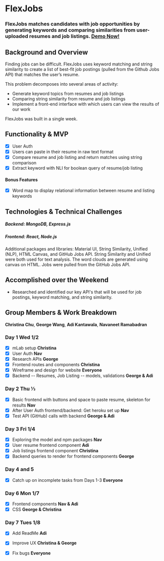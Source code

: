 # FlexJobs

### FlexJobs matches candidates with job opportunities by generating keywords and comparing similarities from user-uploaded resumes and job listings. [Demo Now!](https://flexjobs.herokuapp.com)

## Background and Overview

Finding jobs can be difficult. FlexJobs uses keyword matching and string similarity to create a list of best-fit job postings (pulled from the Github Jobs API) that matches the user’s resume.

This problem decomposes into several areas of activity:
  * Generate keyword topics from resumes and job listings   
  * Comparing string similarity from resume and job listings 
  * Implement a front-end interface with which users can view the results of our work 
  
FlexJobs was built in a single week.

## Functionality & MVP

   - [X] User Auth
   - [X] Users can paste in their resume in raw text format  
   - [X] Compare resume and job listing and return matches using string comparison
   - [X] Extract keyword with NLI for boolean query of resume/job listing

#### Bonus Features

   - [X] Word map to display relational information between resume and listing keywords

## Technologies & Technical Challenges
  ##### Backend: MongoDB, Express.js 
  ##### Frontend: React, Node.js
Additional packages and libraries: Material UI, String Similarity, Unified (NLP), HTML Canvas, and GitHub Jobs API. String Similarity and Unified were both used for text analysis. The word clouds are generated using canvas on HTML. Jobs were pulled from the GitHub Jobs API. 


## Accomplished over the Weekend
 - Researched and identified our key API's that will be used for job postings, keyword matching, and string similarity.
 
## Group Members & Work Breakdown

**Christina Chu**,
**George Wang**,
**Adi Kantawala**,
**Navaneet Ramabadran**


### Day 1 Wed 1/2
  - [X] mLab setup **Christina** 
  - [X] User Auth **Nav**
  - [X] Research APIs **George**  
  - [X] Frontend routes and components **Christina** 
  - [X] Wireframe and design for website **Everyone** 
  - [X] Backend -- Resumes, Job Listing -- models, validations **George & Adi** 

### Day 2 Thu ⅓
  - [X] Basic frontend with buttons and space to paste resume, skeleton for results **Nav**  
  - [X] After User Auth frontend/backend: Get heroku set up **Nav**
  - [X] Test API (GitHub) calls with backend **George & Adi** 

### Day 3 Fri 1/4
  - [X] Exploring the model and npm packages **Nav** 
  - [X] User resume frontend component **Adi** 
  - [X] Job listings frontend component **Christina** 
  - [X] Backend queries to render for frontend components **George** 

### Day 4 and 5 
  - [X] Catch up on incomplete tasks from Days 1-3 **Everyone**

### Day 6 Mon 1/7
  - [X] Frontend components **Nav & Adi**
  - [X] CSS **George & Christina** 

### Day 7 Tues 1/8 
  - [X] Add ReadMe **Adi**
  - [X] Improve UX **Christina & George**
  - [X] Fix bugs **Everyone**

